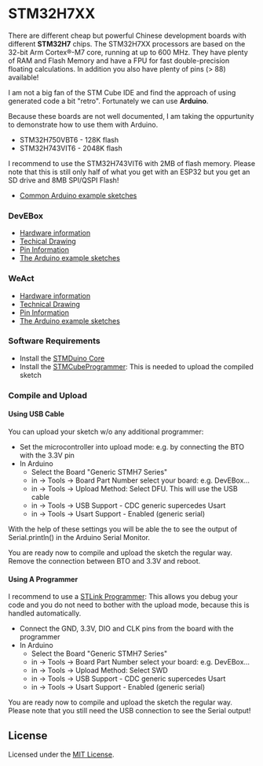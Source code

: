 
# STM32H7XX

There are different cheap but powerful Chinese development boards with different __STM32H7__ chips.
The STM32H7XX processors are based on the 32-bit Arm Cortex®-M7 core, running at up to 600 MHz. They have plenty of RAM and Flash Memory and have a FPU for fast double-precision floating calculations. In addition you also have plenty of pins (> 88) available!

I am not a big fan of the STM Cube IDE and find the approach of using generated code a bit "retro". Fortunately we can use __Arduino__. 

Because these boards are not well documented, I am taking the oppurtunity to demonstrate how to use them with Arduino.

- STM32H750VBT6 - 128K flash
- STM32H743VIT6 - 2048K flash

I recommend to use the STM32H743VIT6 with 2MB of flash memory. Please note that this is still only half of what you get with an ESP32 but you get an SD drive and 8MB SPI/QSPI Flash!  

- [Common Arduino example sketches](examples/Common)

### DevEBox

- [Hardware information](docs/DevEBox/README.md)
- [Techical Drawing](docs/DevEBox/STM32H7XX_M_schematics.pdf)
- [Pin Information](docs/DevEBox/Pins.md)
- [The Arduino example sketches](examples/DevEBox)

### WeAct

- [Hardware information](docs/WeAct/README.md)
- [Technical Drawing](https://github.com/WeActStudio/MiniSTM32H7xx/blob/master/HDK/STM32H7xx%20SchDoc%20V11.pdf)
- [Pin Information](docs/WeAct/Pins.md)
- [The Arduino example sketches](examples/WeAct)


### Software Requirements

- Install the [STMDuino Core](https://github.com/stm32duino)
- Install the [STMCubeProgrammer](https://www.st.com/en/development-tools/stm32cubeprog.html): This is needed to upload the compiled sketch


### Compile and Upload

#### Using USB Cable

You can upload your sketch w/o any additional programmer:

- Set the microcontroller into upload mode: e.g. by connecting the BTO with the 3.3V pin
- In Arduino
    - Select the Board "Generic STMH7 Series"
    - in -> Tools -> Board Part Number select your board: e.g. DevEBox...
    - in -> Tools -> Upload Method: Select DFU. This will use the USB cable
    - in -> Tools -> USB Support - CDC generic supercedes Usart
    - in -> Tools -> Usart Support - Enabled (generic serial)

With the help of these settings you will be able the to see the output of Serial.println() in the Arduino Serial Monitor.

You are ready now to compile and upload the sketch the regular way.
Remove the connection between BTO and 3.3V and reboot.


#### Using A Programmer

I recommend to use a [STLink Programmer](https://www.aliexpress.com/item/1005005273159580.html?spm=a2g0o.productlist.main.3.55421417bcZVae): This allows you debug your code and you do not need to bother with the upload mode, because this is handled automatically.

- Connect the GND, 3.3V, DIO and CLK pins from the board with the programmer
- In Arduino
    - Select the Board "Generic STMH7 Series"
    - in -> Tools -> Board Part Number select your board: e.g. DevEBox...
    - in -> Tools -> Upload Method: Select SWD
    - in -> Tools -> USB Support - CDC generic supercedes Usart
    - in -> Tools -> Usart Support - Enabled (generic serial)

You are ready now to compile and upload the sketch the regular way.
Please note that you still need the USB connection to see the Serial output!


## License

Licensed under the [MIT License](http://opensource.org/licenses/MIT).
